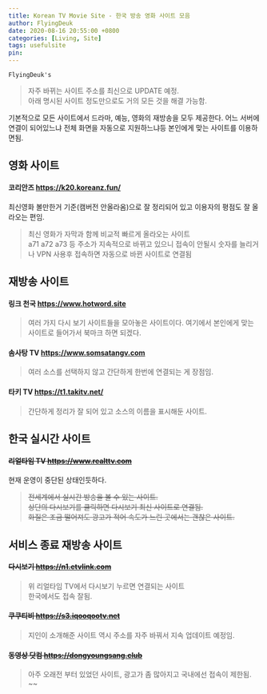 ```yaml
---
title: Korean TV Movie Site - 한국 방송 영화 사이트 모음
author: FlyingDeuk
date: 2020-08-16 20:55:00 +0800
categories: [Living, Site]
tags: usefulsite
pin:
---
```


`FlyingDeuk's`
> 자주 바뀌는 사이트 주소를 최신으로 UPDATE 예정.<br>
아래 명시된 사이트 정도만으로도 거의 모든 것을 해결 가능함.<br>

기본적으로 모든 사이트에서 드라마, 예능, 영화의 재방송을 모두 제공한다. 어느 서버에 연결이 되어있느냐 전체 화면을 자동으로 지원하느냐등 본인에게 맞는 사이트를 이용하면됨.

## 영화 사이트

#### 코리안즈 <https://k20.koreanz.fun/>
최신영화 볼만한거 기준(캠버전 안올라옴)으로 잘 정리되어 있고 이용자의 평점도 잘 올라오는 편임.
> 최신 영화가 자막과 함께 비교적 빠르게 올라오는 사이트<br>
a71 a72 a73 등 주소가 지속적으로 바뀌고 있으니 접속이 안될시 숫자를 늘리거나 VPN 사용후 접속하면 자동으로 바뀐 사이트로 연결됨<br>

## 재방송 사이트

#### 링크 천국  <https://www.hotword.site>
> 여러 가지 다시 보기 사이트들을 모아놓은 사이트이다. 여기에서 본인에게 맞는 사이트로 들어가서 북마크 하면 되겠다.

#### 솜사탕 TV <https://www.somsatangv.com>
> 여러 소스를 선택하지 않고 간단하게 한번에 연결되는 게 장점임.

#### 타키 TV <https://t1.takitv.net/>
> 간단하게 정리가 잘 되어 있고 소스의 이름을 표시해둔 사이트.

## 한국 실시간 사이트

#### ~~리얼타임 TV <https://www.realttv.com>~~
현재 운영이 중단된 상태인듯하다.
> ~~전세계에서 실시간 방송을 볼 수 있는 사이트.<br>
상단의 다시보기를 클릭하면 다시보기 최신 사이트로 연결됨. <br> 화질은 조금 떨어져도 광고가 적어 속도가 느린 곳에서는 괜찮은 사이트.~~

## 서비스 종료 재방송 사이트

#### ~~다시보기 <https://n1.etvlink.com>~~
>위 리얼타임 TV에서 다시보기 누르면 연결되는 사이트<br>
한국에서도 접속 잘됨.

#### ~~쿠쿠티비 <https://s3.iqooqootv.net>~~
>지인이 소개해준 사이트 역시 주소를 자주 바꿔서 지속 업데이트 예정임.

#### ~~동영상 닷컴 <https://dongyoungsang.club>~~
> 아주 오래전 부터 있었던 사이트, 광고가 좀 많아지고 국내에선 접속이 제한됨.<br> ~~
